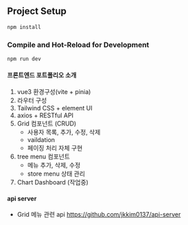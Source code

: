 
## Project Setup

```sh
npm install
```

### Compile and Hot-Reload for Development

```sh
npm run dev
```


#### 프론트엔드 포트폴리오 소개 
1. vue3 환경구성(vite + pinia)
2. 라우터 구성
4. Tailwind CSS + element UI
5. axios + RESTful API
6. Grid 컴포넌트 (CRUD)
   - 사용자 목록, 추가, 수정, 삭제
   - vaildation
   - 페이징 처리 자체 구현
7. tree menu 컴포넌트
   - 메뉴 추가, 삭제, 수정
   - store menu 상태 관리
8. Chart Dashboard (작업중)

#### api server
- Grid 메뉴 관련 api 
https://github.com/jkkim0137/api-server

